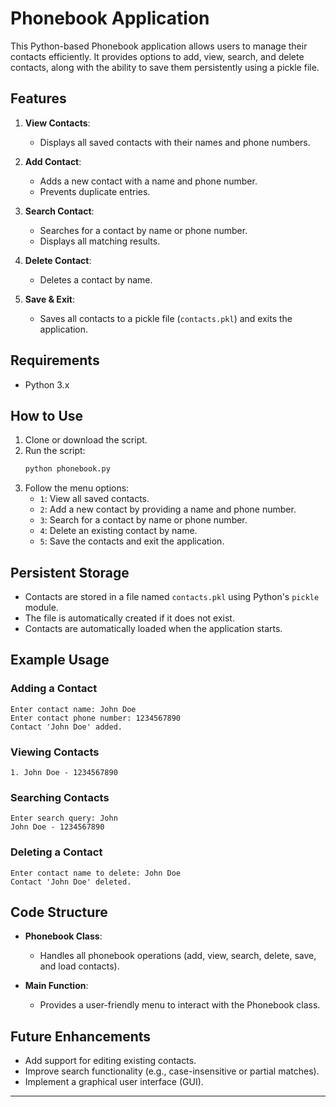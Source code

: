 # Phonebook Application

This Python-based Phonebook application allows users to manage their contacts efficiently. It provides options to add, view, search, and delete contacts, along with the ability to save them persistently using a pickle file.

## Features

1. **View Contacts**:
   - Displays all saved contacts with their names and phone numbers.

2. **Add Contact**:
   - Adds a new contact with a name and phone number.
   - Prevents duplicate entries.

3. **Search Contact**:
   - Searches for a contact by name or phone number.
   - Displays all matching results.

4. **Delete Contact**:
   - Deletes a contact by name.

5. **Save & Exit**:
   - Saves all contacts to a pickle file (`contacts.pkl`) and exits the application.

## Requirements

- Python 3.x

## How to Use

1. Clone or download the script.
2. Run the script:
   ```bash
   python phonebook.py
   ```
3. Follow the menu options:
   - `1`: View all saved contacts.
   - `2`: Add a new contact by providing a name and phone number.
   - `3`: Search for a contact by name or phone number.
   - `4`: Delete an existing contact by name.
   - `5`: Save the contacts and exit the application.

## Persistent Storage

- Contacts are stored in a file named `contacts.pkl` using Python's `pickle` module.
- The file is automatically created if it does not exist.
- Contacts are automatically loaded when the application starts.

## Example Usage

### Adding a Contact
```
Enter contact name: John Doe
Enter contact phone number: 1234567890
Contact 'John Doe' added.
```

### Viewing Contacts
```
1. John Doe - 1234567890
```

### Searching Contacts
```
Enter search query: John
John Doe - 1234567890
```

### Deleting a Contact
```
Enter contact name to delete: John Doe
Contact 'John Doe' deleted.
```

## Code Structure

- **Phonebook Class**:
  - Handles all phonebook operations (add, view, search, delete, save, and load contacts).

- **Main Function**:
  - Provides a user-friendly menu to interact with the Phonebook class.

## Future Enhancements

- Add support for editing existing contacts.
- Improve search functionality (e.g., case-insensitive or partial matches).
- Implement a graphical user interface (GUI).

---

